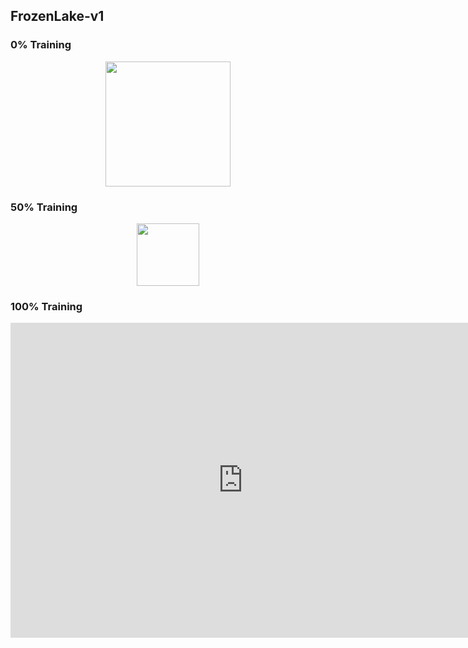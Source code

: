 ## FrozenLake-v1

### 0% Training

<p align="center">
<img src="https://veed.io/view/eea88f4c-a598-4fe7-9275-2753d71f7018", height=200px, width = 200px>
</p>

### 50% Training

<p align="center">
<img src="https://veed.io/view/eea88f4c-a598-4fe7-9275-2753d71f7018", height=100px, width = 100px>
</p>

### 100% Training
<p align="center">
<iframe src="https://www.veed.io/embed/6d3510c4-e6ed-400d-9461-2daafefd0c9c" width="744" height="504" frameborder="0" title="training399999" webkitallowfullscreen mozallowfullscreen allowfullscreen></iframe>
</p>